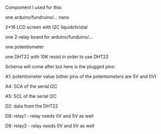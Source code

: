 Compoment I used for this:

one arduino/fundruino/... nano

2*16 LCD screen with I2C liquidchristal

one 2-relay board for arduino/funduino/...

one potentiometer

one DHT22 with 10K resist in order to use DHT22



Schema will come after but here is the plugged pins:



A1: potentiometer value (other pins of the potentometers are 5V and 0V)

A4:  SCA of the serial I2C

A5: SCL of the serial I2C

D2: data from the DHT22

D8: relay1 - relay needs 0V and 5V as well

D9: relay2 - relay needs 0V and 5V as well

